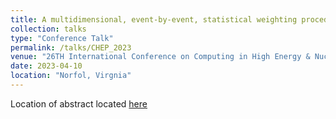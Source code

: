 ```yaml
---
title: A multidimensional, event-by-event, statistical weighting procedure for signal to background separation -- CHEP
collection: talks
type: "Conference Talk"
permalink: /talks/CHEP_2023
venue: "26TH International Conference on Computing in High Energy & Nuclear Physics"
date: 2023-04-10
location: "Norfol, Virgnia"
---
```


Location of abstract located [here](https://indico.jlab.org/event/459/abstracts/1884/)
